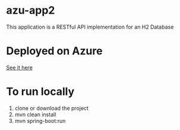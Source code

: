 # azu-app2

This application is a RESTful API implementation for an H2 Database


# Deployed on Azure

[See it here](https://azu-app2.azurewebsites.net/)


# To run locally

1. clone or download the project
2. mvn clean install
3. mvn spring-boot:run
